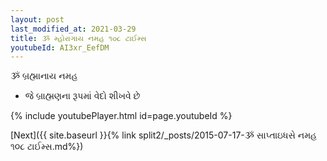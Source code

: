 ```yaml
---
layout: post
last_modified_at: 2021-03-29
title: ૐ મ્હોરાગાય નમહ ૧૦૮ ટાઈમ્સ
youtubeId: AI3xr_EefDM
---
```

 
 
 ૐ બ્રહ્માનાય નમહ  
 
 -  જે બ્રાહ્મણના રૂપમાં વેદો શીખવે છે 
 
  
 
  
 
 
 
 
 
 


{% include youtubePlayer.html id=page.youtubeId %}
 
[Next]({{ site.baseurl }}{% link  split2/_posts/2015-07-17-ૐ સાપ્તાઇધસે નમહ ૧૦૮ ટાઈમ્સ.md%})
 
